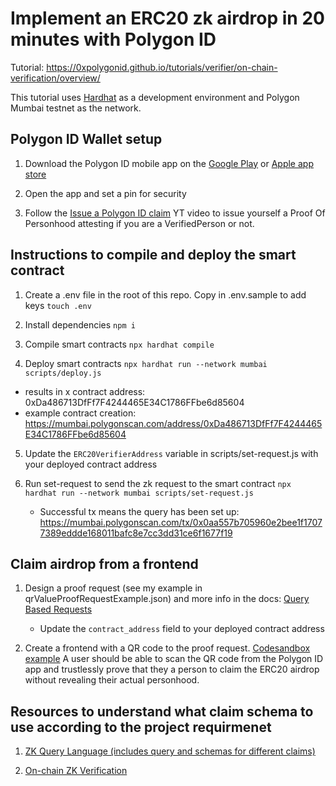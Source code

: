 # Implement an ERC20 zk airdrop in 20 minutes with Polygon ID

Tutorial: https://0xpolygonid.github.io/tutorials/verifier/on-chain-verification/overview/

This tutorial uses [Hardhat](https://hardhat.org/) as a development environment and Polygon Mumbai testnet as the network.

## Polygon ID Wallet setup

1. Download the Polygon ID mobile app on the [Google Play](https://play.google.com/store/apps/details?id=com.polygonid.wallet) or [Apple app store](https://apps.apple.com/us/app/polygon-id/id1629870183)

2. Open the app and set a pin for security

3. Follow the [Issue a Polygon ID claim](https://youtu.be/VClUFjs8lh8) YT video to issue yourself a Proof Of Personhood attesting if you are a VerifiedPerson or not.


## Instructions to compile and deploy the smart contract

1. Create a .env file in the root of this repo. Copy in .env.sample to add keys
    `touch .env`

2. Install dependencies
    `npm i`

3. Compile smart contracts
    `npx hardhat compile`

4. Deploy smart contracts
    `npx hardhat run --network mumbai scripts/deploy.js`
 - results in x contract address: 0xDa486713DfFf7F4244465E34C1786FFbe6d85604
 - example contract creation: https://mumbai.polygonscan.com/address/0xDa486713DfFf7F4244465E34C1786FFbe6d85604

5. Update the `ERC20VerifierAddress` variable in scripts/set-request.js with your deployed contract address

6. Run set-request to send the zk request to the smart contract
    `npx hardhat run --network mumbai scripts/set-request.js`
    - Successful tx means the query has been set up: https://mumbai.polygonscan.com/tx/0x0aa557b705960e2bee1f17077389eddde168011bafc8e7cc3dd31ce6f1677f19


## Claim airdrop from a frontend

1. Design a proof request (see my example in qrValueProofRequestExample.json) and more info in the docs: [Query Based Requests](https://0xpolygonid.github.io/tutorials/wallet/proof-generation/types-of-auth-requests-and-proofs/#query-based-request)
    - Update the `contract_address` field to your deployed contract address

2. Create a frontend with a QR code to the proof request. [Codesandbox example](https://codesandbox.io/s/frontend-claim-an-erc20-zk-airdrop-on-polygon-mumbai-forked-n5mhds?file=/index.js) A user should be able to scan the QR code from the Polygon ID app and trustlessly prove that they a person to claim the ERC20 airdrop without revealing their actual personhood. 

## Resources to understand what claim schema to use according to the project requirmenet
1. [ZK Query Language (includes query and schemas for different claims)](https://0xpolygonid.github.io/tutorials/verifier/verification-library/zk-query-language/)

2. [On-chain ZK Verification](https://0xpolygonid.github.io/tutorials/verifier/on-chain-verification/overview/#design-the-erc20-zk-airdrop-verifier-contract)